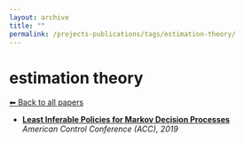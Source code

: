```yaml
---
layout: archive
title: ""
permalink: /projects-publications/tags/estimation-theory/
---
```


# estimation theory
[⬅ Back to all papers](../../)

- **[Least Inferable Policies for Markov Decision Processes](../papers.md)**  
  *American Control Conference (ACC), 2019*